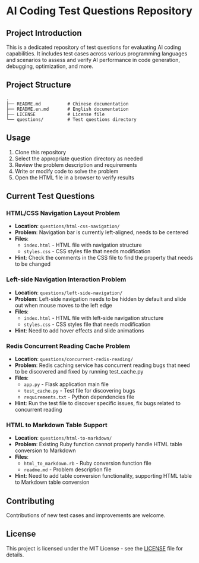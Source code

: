 # AI Coding Test Questions Repository

## Project Introduction

This is a dedicated repository of test questions for evaluating AI coding capabilities. It includes test cases across various programming languages and scenarios to assess and verify AI performance in code generation, debugging, optimization, and more.

## Project Structure

```
.
├── README.md          # Chinese documentation
├── README.en.md       # English documentation  
├── LICENSE            # License file
└── questions/         # Test questions directory
```

## Usage

1. Clone this repository
2. Select the appropriate question directory as needed
3. Review the problem description and requirements
4. Write or modify code to solve the problem
5. Open the HTML file in a browser to verify results

## Current Test Questions

### HTML/CSS Navigation Layout Problem
- **Location**: `questions/html-css-navigation/`
- **Problem**: Navigation bar is currently left-aligned, needs to be centered
- **Files**: 
  - `index.html` - HTML file with navigation structure
  - `styles.css` - CSS styles file that needs modification
- **Hint**: Check the comments in the CSS file to find the property that needs to be changed

### Left-side Navigation Interaction Problem
- **Location**: `questions/left-side-navigation/`
- **Problem**: Left-side navigation needs to be hidden by default and slide out when mouse moves to the left edge
- **Files**: 
  - `index.html` - HTML file with left-side navigation structure
  - `styles.css` - CSS styles file that needs modification
- **Hint**: Need to add hover effects and slide animations

### Redis Concurrent Reading Cache Problem
- **Location**: `questions/concurrent-redis-reading/`
- **Problem**: Redis caching service has concurrent reading bugs that need to be discovered and fixed by running test_cache.py
- **Files**: 
  - `app.py` - Flask application main file
  - `test_cache.py` - Test file for discovering bugs
  - `requirements.txt` - Python dependencies file
- **Hint**: Run the test file to discover specific issues, fix bugs related to concurrent reading

### HTML to Markdown Table Support
- **Location**: `questions/html-to-markdown/`
- **Problem**: Existing Ruby function cannot properly handle HTML table conversion to Markdown
- **Files**: 
  - `html_to_markdown.rb` - Ruby conversion function file
  - `readme.md` - Problem description file
- **Hint**: Need to add table conversion functionality, supporting HTML table to Markdown table conversion

## Contributing

Contributions of new test cases and improvements are welcome.

## License

This project is licensed under the MIT License - see the [LICENSE](LICENSE) file for details.
